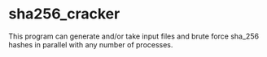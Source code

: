 # sha256_cracker


This program can generate and/or take input files and brute force sha_256 hashes in parallel with any number of processes.
